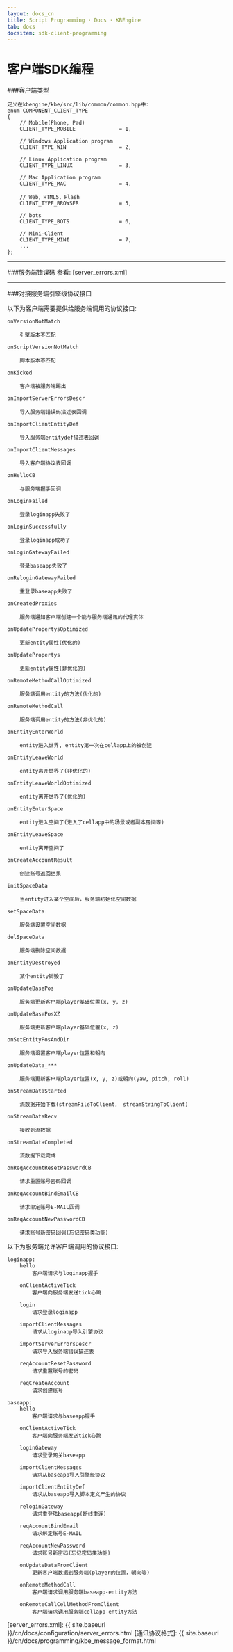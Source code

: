 ```yaml
---
layout: docs_cn
title: Script Programming · Docs · KBEngine
tab: docs
docsitem: sdk-client-programming
---
```


客户端SDK编程
====================

###客户端类型

	定义在kbengine/kbe/src/lib/common/common.hpp中:
	enum COMPONENT_CLIENT_TYPE
	{
		// Mobile(Phone, Pad)
		CLIENT_TYPE_MOBILE				= 1,

		// Windows Application program
		CLIENT_TYPE_WIN					= 2,

		// Linux Application program
		CLIENT_TYPE_LINUX				= 3,
			
		// Mac Application program
		CLIENT_TYPE_MAC					= 4,
			
		// Web，HTML5，Flash
		CLIENT_TYPE_BROWSER				= 5,

		// bots
		CLIENT_TYPE_BOTS				= 6,

		// Mini-Client
		CLIENT_TYPE_MINI				= 7,
		...
	};


- - -


###服务端错误码
参看: [server_errors.xml]


- - -


###对接服务端引擎级协议接口

以下为客户端需要提供给服务端调用的协议接口: 

	onVersionNotMatch
		
		引擎版本不匹配

	onScriptVersionNotMatch
		
		脚本版本不匹配

	onKicked
		
		客户端被服务端踢出

	onImportServerErrorsDescr
		
		导入服务端错误码描述表回调

	onImportClientEntityDef
		
		导入服务端entitydef描述表回调

	onImportClientMessages
		
		导入客户端协议表回调

	onHelloCB
		
		与服务端握手回调

	onLoginFailed
		
		登录loginapp失败了

	onLoginSuccessfully
		
		登录loginapp成功了

	onLoginGatewayFailed
		
		登录baseapp失败了

	onReloginGatewayFailed
		
		重登录baseapp失败了

	onCreatedProxies
		
		服务端通知客户端创建一个能与服务端通讯的代理实体

	onUpdatePropertysOptimized
		
		更新entity属性(优化的)

	onUpdatePropertys
		
		更新entity属性(非优化的)

	onRemoteMethodCallOptimized
		
		服务端调用entity的方法(优化的)

	onRemoteMethodCall
		
		服务端调用entity的方法(非优化的)

	onEntityEnterWorld
		
		entity进入世界, entity第一次在cellapp上的被创建

	onEntityLeaveWorld
		
		entity离开世界了(非优化的)

	onEntityLeaveWorldOptimized
		
		entity离开世界了(优化的)

	onEntityEnterSpace
		
		entity进入空间了(进入了cellapp中的场景或者副本房间等)

	onEntityLeaveSpace
		
		entity离开空间了

	onCreateAccountResult
		
		创建账号返回结果

	initSpaceData
		
		当entity进入某个空间后，服务端初始化空间数据

	setSpaceData
		
		服务端设置空间数据

	delSpaceData
		
		服务端删除空间数据

	onEntityDestroyed
		
		某个entity销毁了

	onUpdateBasePos
		
		服务端更新客户端player基础位置(x, y, z)

	onUpdateBasePosXZ
		
		服务端更新客户端player基础位置(x, z)

	onSetEntityPosAndDir
		
		服务端设置客户端player位置和朝向

	onUpdateData_***
		
		服务端更新客户端player位置(x, y, z)或朝向(yaw, pitch, roll)

	onStreamDataStarted
		
		流数据开始下载(streamFileToClient， streamStringToClient)

	onStreamDataRecv
		
		接收到流数据

	onStreamDataCompleted
		
		流数据下载完成

	onReqAccountResetPasswordCB
		
		请求重置账号密码回调

	onReqAccountBindEmailCB
		
		请求绑定账号E-MAIL回调

	onReqAccountNewPasswordCB
		
		请求账号新密码回调(忘记密码类功能)


以下为服务端允许客户端调用的协议接口:

	loginapp:
		hello
			客户端请求与loginapp握手

		onClientActiveTick
			客户端向服务端发送tick心跳

		login
			请求登录loginapp

		importClientMessages
			请求从loginapp导入引擎协议

		importServerErrorsDescr
			请求导入服务端错误描述表

		reqAccountResetPassword
			请求重置账号的密码

		reqCreateAccount
			请求创建账号

	baseapp:
		hello
			客户端请求与baseapp握手

		onClientActiveTick
			客户端向服务端发送tick心跳

		loginGateway
			请求登录网关baseapp

		importClientMessages
			请求从baseapp导入引擎级协议

		importClientEntityDef
			请求从baseapp导入脚本定义产生的协议

		reloginGateway
			请求重登陆baseapp(断线重连)

		reqAccountBindEmail
			请求绑定账号E-MAIL

		reqAccountNewPassword
			请求账号新密码(忘记密码类功能)

		onUpdateDataFromClient
			更新客户端数据到服务端(player的位置，朝向等)

		onRemoteMethodCall
			客户端请求调用服务端baseapp-entity方法

		onRemoteCallCellMethodFromClient
			客户端请求调用服务端cellapp-entity方法

[server_errors.xml]: {{ site.baseurl }}/cn/docs/configuration/server_errors.html
[通讯协议格式]: {{ site.baseurl }}/cn/docs/programming/kbe_message_format.html